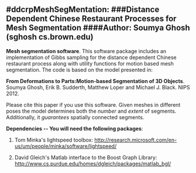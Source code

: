 #ddcrpMeshSegMentation: 
###Distance Dependent Chinese Restaurant Processes for Mesh Segmentation
####Author: Soumya Ghosh (sghosh <AT> cs.brown.edu)
------------------------------------
**Mesh segmentation software**. This software package includes an implementation of Gibbs sampling for the 
distance dependent Chinese restaurant process along with utility functions for motion based mesh segmentation.
The code is based on the model presented in:

**From Deformations to Parts:Motion-based Segmentation of 3D Objects**.
Soumya Ghosh, Erik B. Sudderth, Matthew Loper and Michael J. Black.
NIPS 2012. 

Please cite this paper if you use this software. Given meshes in different poses the model determines both the *number* and *extent* of segments. Additionally, it *guarantees* spatially connected segments.

**Dependencies -- You will need the following packages**:

1) Tom Minka's lightspeed toolbox:
http://research.microsoft.com/en-us/um/people/minka/software/lightspeed/ 

2) David Gleich's Matlab interface to the Boost Graph Library:
http://www.cs.purdue.edu/homes/dgleich/packages/matlab_bgl/
